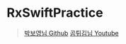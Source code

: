 # RxSwiftPractice

> [박보영님 Github](https://github.com/fimuxd/RxSwift)
> [곰튀김님 Youtube](https://www.youtube.com/channel/UCsrPur3UrxuwGmT1Jq6tkQw)